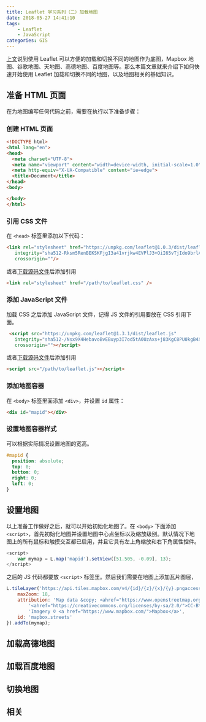```yaml
---
title: Leaflet 学习系列（二）加载地图
date: 2018-05-27 14:41:10
tags:
    - Leaflet
    - JavaScript
categories: GIS
---
```


[上文][0]说到使用 Leaflet 可以方便的加载和切换不同的地图作为底图，Mapbox 地图、谷歌地图、天地图、高德地图、百度地图等。那么本篇文章就来介绍下如何快速开始使用 Leaflet 加载和切换不同的地图，以及地图相关的基础知识。

## 准备 HTML 页面

在为地图编写任何代码之前，需要在执行以下准备步骤：

### 创建 HTML 页面

``` html
<!DOCTYPE html>
<html lang="en">
<head>
  <meta charset="UTF-8">
  <meta name="viewport" content="width=device-width, initial-scale=1.0">
  <meta http-equiv="X-UA-Compatible" content="ie=edge">
  <title>Document</title>
</head>
<body>

</body>
</html>
```

### 引用 CSS 文件

在 `<head>` 标签里添加以下代码：

``` html
<link rel="stylesheet" href="https://unpkg.com/leaflet@1.0.3/dist/leaflet.css"
   integrity="sha512-Rksm5RenBEKSKFjgI3a41vrjkw4EVPlJ3+OiI65vTjIdo9brlAacEuKOiQ5OFh7cOI1bkDwLqdLw3Zg0cRJAAQ=="
   crossorigin=""/>
```

或者[下载源码文件][1]后添加引用

``` html
<link rel="stylesheet" href="/path/to/leaflet.css" />
```

### 添加 JavaScript 文件

加载 CSS 之后添加 JavaScript 文件，记得 JS 文件的引用要放在 CSS 引用下面。

``` html
 <script src="https://unpkg.com/leaflet@1.3.1/dist/leaflet.js"
   integrity="sha512-/Nsx9X4HebavoBvEBuyp3I7od5tA0UzAxs+j83KgC8PU0kgB4XiK4Lfe4y4cgBtaRJQEIFCW+oC506aPT2L1zw=="
   crossorigin=""></script>
```

或者[下载源码文件][1]后添加引用

``` html
<script src="/path/to/leaflet.js"></script>
```

### 添加地图容器

在 `<body>` 标签里面添加 `<div>`，并设置 `id` 属性：

``` html
<div id="mapid"></div>
```

### 设置地图容器样式

可以根据实际情况设置地图的宽高。

``` css
#mapid {
  position: absolute;
  top: 0;
  bottom: 0;
  right: 0;
  left: 0;
}
```

## 设置地图

以上准备工作做好之后，就可以开始初始化地图了。在 `<body>` 下面添加 `<script>`，首先初始化地图并设置地图中心点坐标以及缩放级别。默认情况下地图上的所有鼠标和触摸交互都已启用，并且它具有左上角缩放和右下角属性控件。

``` js
<script>
	var mymap = L.map('mapid').setView([51.505, -0.09], 13);
</script>
```

之后的 JS 代码都要放 `<script>` 标签里。然后我们需要在地图上添加瓦片图层，

``` js
L.tileLayer('https://api.tiles.mapbox.com/v4/{id}/{z}/{x}/{y}.pngaccess_token=pkeyJ1IjoibWFwYm94IiwiYSI6ImNpejY4NXVycTA2emYycXBndHRqcmZ3N3gifQrJcFIG214AriISLbB6B5aw', {
	maxZoom: 18,
	attribution: 'Map data &copy; <ahref="https://www.openstreetmap.org/">OpenStreetMap</a> contributors, ' +
		'<ahref="https://creativecommons.org/licenses/by-sa/2.0/">CC-BY-SA</a>, '+
		'Imagery © <a href="https://www.mapbox.com/">Mapbox</a>',
	id: 'mapbox.streets'
}).addTo(mymap);
```

## 加载高德地图

## 加载百度地图

## 切换地图

## 相关

[0]: http://0x0803.com/2018/05/27/gis-leaflet-tutorials-map/
[1]: https://github.com/Leaflet/Leaflet/releases

